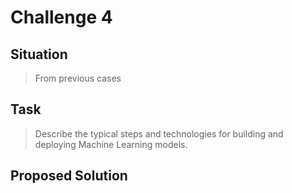 # Challenge 4

## Situation
> From previous cases

## Task
> Describe the typical steps and technologies for building and deploying Machine Learning models. 


## Proposed Solution